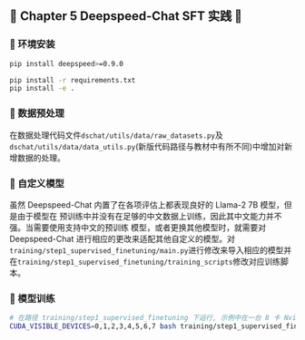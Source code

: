 ## 📰 Chapter 5 Deepspeed-Chat SFT 实践 📰

### 🐼 环境安装

```bash
pip install deepspeed>=0.9.0

pip install -r requirements.txt
pip install -e .
```

### 🐼 数据预处理

在数据处理代码文件`dschat/utils/data/raw_datasets.py`及`dschat/utils/data/data_utils.py`(新版代码路径与教材中有所不同)中增加对新增数据的处理。

### 🐼 自定义模型
虽然 Deepspeed-Chat 内置了在各项评估上都表现良好的 Llama-2 7B 模型，但是由于模型在 预训练中并没有在足够的中文数据上训练，因此其中文能力并不强。当需要使用支持中文的预训练 模型，或者更换其他模型时，就需要对 Deepspeed-Chat 进行相应的更改来适配其他自定义的模型。对`training/step1_supervised_finetuning/main.py`进行修改来导入相应的模型并在`training/step1_supervised_finetuning/training_scripts`修改对应训练脚本。


### 🐼 模型训练
  ```bash
 # 在路径 training/step1_supervised_finetuning 下运行, 示例中在一台 8 卡 Nvidia A100 机器下进行训练 
 CUDA_VISIBLE_DEVICES=0,1,2,3,4,5,6,7 bash training/step1_supervised_finetuning/training_scripts/baichuan/run_baichuan_7b.sh
   ```